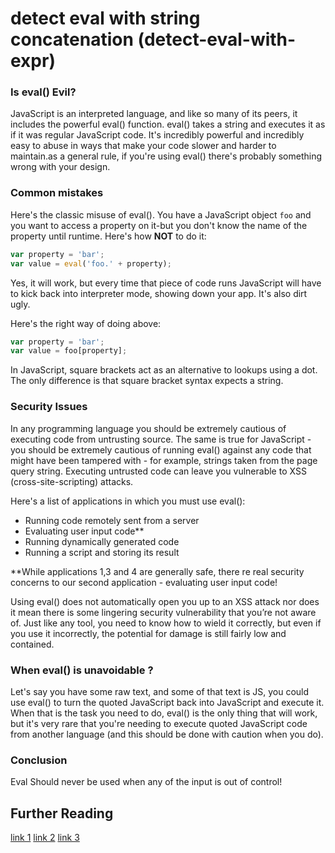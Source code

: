 # detect eval with string concatenation (detect-eval-with-expr)
### Is eval() Evil? 
JavaScript is an interpreted language, and like so many of its peers, it includes the powerful eval() function.
eval() takes a string and executes it as if it was regular JavaScript code.
It's incredibly powerful and incredibly easy to abuse in ways that make your code slower and harder to maintain.as a general rule, if you're using eval() there's probably something wrong with your design.

### Common mistakes
Here's the classic misuse of eval().
You have a JavaScript object `foo` and you want to access a property on it-but you don't know the name of the property until runtime.
Here's how **NOT** to do it:

```javascript
var property = 'bar';
var value = eval('foo.' + property);
```
Yes, it will work, but every time that piece of code runs JavaScript will have to kick back into interpreter mode, showing down your app.
It's also dirt ugly.

Here's the right way of doing above:
```javascript
var property = 'bar';
var value = foo[property];
```
In JavaScript, square brackets act as an alternative to lookups using a dot.
The only difference is that square bracket syntax expects a string.

### Security Issues
In any programming language you should be extremely cautious of executing code from untrusting source.
The same is true for JavaScript - you should be extremely cautious of running eval() against any code that might have been tampered with - for example, strings taken from the page query string.
Executing untrusted code can leave you vulnerable to XSS (cross-site-scripting) attacks.

Here's a list of applications in which you must use eval():
* Running code remotely sent from a server
* Evaluating user input code**
* Running dynamically generated code
* Running a script and storing its result

**While applications 1,3 and 4 are generally safe, there re real security concerns to our second application - evaluating user input code!

Using eval() does not automatically open you up to an XSS attack nor does it mean there is some lingering security vulnerability that you’re not aware of.
Just like any tool, you need to know how to wield it correctly, but even if you use it incorrectly, the potential for damage is still fairly low and contained.

### When eval() is unavoidable ?
Let's say you have some raw text, and some of that text is JS, you could use eval() to turn the quoted JavaScript back into JavaScript and execute it.
When that is the task you need to do, eval() is the only thing that will work, but it's very rare that you're needing to execute quoted JavaScript code from another language (and this should be done with caution when you do).

### Conclusion
Eval Should never be used when any of the input is out of control!

## Further Reading
[link 1](https://developer.mozilla.org/en-US/docs/Web/JavaScript/Reference/Global_Objects/eval)
[link 2](https://blog.risingstack.com/node-js-security-tips/)
[link 3](https://24ways.org/2005/dont-be-eval)
